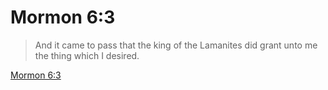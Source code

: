 # Mormon 6:3

> And it came to pass that the king of the Lamanites did grant unto me the thing which I desired.

[Mormon 6:3](https://www.churchofjesuschrist.org/study/scriptures/bofm/morm/6?lang=eng&id=p3#p3)


